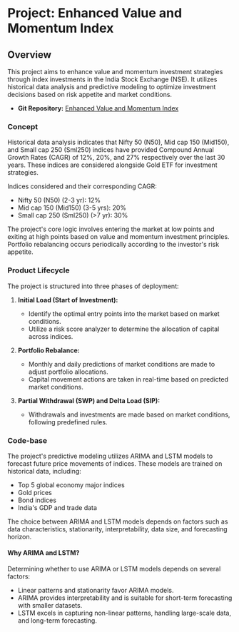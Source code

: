 # Project: Enhanced Value and Momentum Index

## Overview
This project aims to enhance value and momentum investment strategies through index investments in the India Stock Exchange (NSE). It utilizes historical data analysis and predictive modeling to optimize investment decisions based on risk appetite and market conditions.

- **Git Repository:** [Enhanced Value and Momentum Index](https://github.com/dilip-k-m/enhance-value-and-momentum-index.git)

### Concept
Historical data analysis indicates that Nifty 50 (N50), Mid cap 150 (Mid150), and Small cap 250 (Sml250) indices have provided Compound Annual Growth Rates (CAGR) of 12%, 20%, and 27% respectively over the last 30 years. These indices are considered alongside Gold ETF for investment strategies.

Indices considered and their corresponding CAGR:
- Nifty 50 (N50) (2-3 yr): 12%
- Mid cap 150 (Mid150) (3-5 yrs): 20%
- Small cap 250 (Sml250) (>7 yr): 30%

The project's core logic involves entering the market at low points and exiting at high points based on value and momentum investment principles. Portfolio rebalancing occurs periodically according to the investor's risk appetite.

### Product Lifecycle
The project is structured into three phases of deployment:

1. **Initial Load (Start of Investment):** 
   - Identify the optimal entry points into the market based on market conditions.
   - Utilize a risk score analyzer to determine the allocation of capital across indices.

2. **Portfolio Rebalance:**
   - Monthly and daily predictions of market conditions are made to adjust portfolio allocations.
   - Capital movement actions are taken in real-time based on predicted market conditions.

3. **Partial Withdrawal (SWP) and Delta Load (SIP):**
   - Withdrawals and investments are made based on market conditions, following predefined rules.

### Code-base
The project's predictive modeling utilizes ARIMA and LSTM models to forecast future price movements of indices. These models are trained on historical data, including:
- Top 5 global economy major indices
- Gold prices
- Bond indices
- India's GDP and trade data

The choice between ARIMA and LSTM models depends on factors such as data characteristics, stationarity, interpretability, data size, and forecasting horizon.

#### Why ARIMA and LSTM?
Determining whether to use ARIMA or LSTM models depends on several factors:
- Linear patterns and stationarity favor ARIMA models.
- ARIMA provides interpretability and is suitable for short-term forecasting with smaller datasets.
- LSTM excels in capturing non-linear patterns, handling large-scale data, and long-term forecasting.

